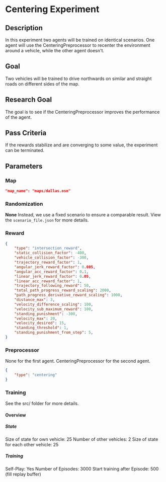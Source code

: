# Centering Experiment

## Description
In this experiment two agents will be trained on identical scenarios. One agent will use the CenteringPreprocessor to recenter the environment around a vehicle, while the other agent doesn't.

## Goal
Two vehicles will be trained to drive northwards on similar and straight roads on different sides of the map.

## Research Goal
The goal is to see if the CenteringPreprocessor improves the performance of the agent.

## Pass Criteria
If the rewards stabilize and are converging to some value, the experiment can be terminated.

## Parameters
### Map
```json
"map_name": "maps/dallas.osm"
```

### Randomization
**None**
Instead, we use a fixed scenario to ensure a comparable result.
View the `scenario_file.json` for more details.

### Reward
```json
{
	"type": "intersection_reward",
	"static_collision_factor": -400,
	"vehicle_collision_factor": -300,
	"trajectory_reward_factor": 1,
	"angular_jerk_reward_factor": 0.005,
	"angular_acc_reward_factor": 0.1,
	"linear_jerk_reward_factor": 0.05,
	"linear_acc_reward_factor": 1,
	"trajectory_following_reward": 50,
	"total_path_progress_reward_scaling": 2000,
	"path_progress_derivative_reward_scaling": 1000,
	"distance_max": 3,
	"velocity_difference_scaling": 100,
	"velocity_sub_maximum_reward": 100,
	"standing_punishment": -300,
	"velocity_max": 20,
	"velocity_desired": 15,
	"standing_threshold": 1,
	"standing_punishment_from_step": 5,
}
```

### Preprocessor
None for the first agent. CenteringPreprocessor for the second agent.
```json
{
	"type": "centering"
}
```

### Training
See the src/ folder for more details.

#### Overview
##### State
Size of state for own vehicle: 25
Number of other vehicles: 2
Size of state for each other vehicle: 25

##### Training
Self-Play: Yes
Number of Episodes: 3000
Start training after Episode: 500 (fill replay buffer)
